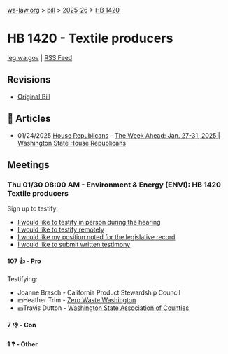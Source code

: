 [wa-law.org](/) > [bill](/bill/) > [2025-26](/bill/2025-26/) > [HB 1420](/bill/2025-26/hb/1420/)

# HB 1420 - Textile producers
[leg.wa.gov](https://app.leg.wa.gov/billsummary?BillNumber=1420&Year=2025&Initiative=false) | [RSS Feed](./rss.xml)

## Revisions
* [Original Bill](1/)

## 📰 Articles
* 01/24/2025 [House Republicans](/org/house_republicans/) - [The Week Ahead: Jan. 27-31, 2025 | Washington State House Republicans](https://houserepublicans.wa.gov/week/the-week-ahead-jan-27-31-2025/#:~:text=HB%201420)

## Meetings
### Thu 01/30 08:00 AM - Environment & Energy (ENVI): HB 1420 Textile producers
Sign up to testify:
* [I would like to testify in person during the hearing](https://app.leg.wa.gov/csi/Testifier/Add?chamber=House&mId=32560&aId=162227&caId=25145&tId=1)
* [I would like to testify remotely](https://app.leg.wa.gov/csi/Testifier/Add?chamber=House&mId=32560&aId=162227&caId=25145&tId=2)
* [I would like my position noted for the legislative record](https://app.leg.wa.gov/csi/Testifier/Add?chamber=House&mId=32560&aId=162227&caId=25145&tId=3)
* [I would like to submit written testimony](https://app.leg.wa.gov/csi/Testifier/Add?chamber=House&mId=32560&aId=162227&caId=25145&tId=4)

#### 107 👍 - Pro
Testifying:
* Joanne Brasch - California Product Stewardship Council
* 💵Heather Trim - [Zero Waste Washington](/org/zero_waste_washington/)
* 💵Travis Dutton - [Washington State Association of Counties](/org/washington_state_association_of_counties/)

#### 7 👎 - Con

#### 1 ❓ - Other
